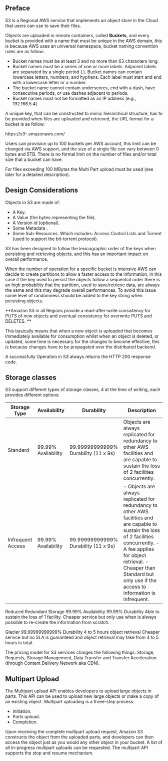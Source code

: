 ## Preface

S3 is a Regional AWS service that implements an object store in the Cloud that users can use to save their files.

Objects are uploaded in remote containers, called **Buckets**, and every bucket is provided with a name that must be unique in the AWS domain, this is because AWS uses an universal namespace, bucket naming convention rules are as follow:.

- Bucket names must be at least 3 and no more than 63 characters long.
- Bucket names must be a series of one or more labels. Adjacent labels are separated by a single period (.). Bucket names can contain lowercase letters, numbers, and hyphens. Each label must start and end with a lowercase letter or a number.
- The bucket name cannot contain underscores, end with a dash, have consecutive periods, or use dashes adjacent to periods.
- Bucket names must not be formatted as an IP address (e.g., 192.168.5.4).

A unique key, that can be constructed to mimic hierarchical structure, has to be provided when files are uploaded and retrieved, the URL format for a bucket is as follow:

https://s3-<region>.amazonaws.com/<bucket name>

Users can provision up to 100 buckets per AWS account, this limit can be changed via AWS support, and the size of a single file can vary between 0 bytes and 5TB. There is no formal limit on the number of files and/or total size that a bucket can have.

For files exceeding 100 MBytes the Multi Part upload must be used (see later for a detailed description).

## Design Considerations

Objects in S3 are made of:

- A Key.
- A Value (the bytes representing the file).
- A Version id (optional).
- Some Metadata .
- Some Sub-Resources. Which includes: Access Control Lists and Torrent (used to support the bit-torrent protocol).

S3 has been designed to follow the lexicographic order of the keys when persisting and retrieving objects, and this has an important impact on overall performance.

When the number of operation for a specific bucket is intensive AWS can decide to create partitions to allow a faster access to the information, in this case if the key used to persist the objects follow a sequential order there is an high probability that the partition, used to save/retrieve data, are always the same and this may degrade overall performances.
To avoid this issue some level of randomness should be added to the key string when persisting objects.

**Amazon S3 in all Regions provide a read-after-write consistency for PUTS of new objects and eventual consistency for overwrite PUTS and DELETES. **

This basically means that when a new object is uploaded that becomes immediately available for consumption whilst when an object is deleted, or updated, some time is necessary for the changes to become effective, this is because changes have to be propagated over the distributed backend.

A successfully Operation in S3 always returns the HTTP 200 response code.

## Storage classes

S3 support different types of storage classes, 4 at the time of writing, each provides different options:

Storage Type | Availability | Durability | Description
--- | --- | --- | ---
Standard | 99.99% Availability | 99.99999999999% Durability (11 x 9s) | Objects are always replicated for redundancy to other AWS facilities and are capable to sustain the loss of 2 facilities concurrently.
Infrequent Access | 99.99% Availability | 99.99999999999% Durability (11 x 9s) | - Objects are always replicated for redundancy to other AWS facilities and are capable to sustain the loss of 2 facilities concurrently.  - A fee applies for object retrieval.  - Cheaper than Standard but only use if the access to information is infrequent. |



Reduced Redundant Storage
99.99% Availability
99.99% Durability
Able to sustain the loss of 1 facility.
Cheaper service but only use when is always possible to re-create the information from scratch.


Glacier
99.99999999999% Durability
4 to 5 hours object retrieval
Cheaper service but no SLA is guaranteed and object retrieval may take from 4 to 5 hours in total.

The pricing model for S3 services charges the following things: Storage, Requests, Storage Management, Data Transfer and Transfer Acceleration (through Content Delivery Network aka CDN).



## Multipart Upload

The Multipart upload API enables developers to upload large objects in parts. This API can be used to upload new large objects or make a copy of an existing object. Multipart uploading is a three-step process:
- Initiation.
- Parts upload.
- Completion.

Upon receiving the complete multipart upload request, Amazon S3 constructs the object from the uploaded parts, and developers can then access the object just as you would any other object in your bucket.
A list of all in-progress multipart uploads can be requested. The multipart API supports the stop and resume mechanism.